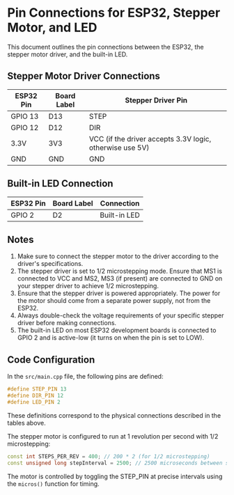 # Pin Connections for ESP32, Stepper Motor, and LED

This document outlines the pin connections between the ESP32, the stepper motor driver, and the built-in LED.

## Stepper Motor Driver Connections

| ESP32 Pin | Board Label | Stepper Driver Pin |
|-----------|-------------|-------------------|
| GPIO 13   | D13         | STEP              |
| GPIO 12   | D12         | DIR               |
| 3.3V      | 3V3         | VCC (if the driver accepts 3.3V logic, otherwise use 5V) |
| GND       | GND         | GND               |

## Built-in LED Connection

| ESP32 Pin | Board Label | Connection |
|-----------|-------------|------------|
| GPIO 2    | D2          | Built-in LED |

## Notes

1. Make sure to connect the stepper motor to the driver according to the driver's specifications.
2. The stepper driver is set to 1/2 microstepping mode. Ensure that MS1 is connected to VCC and MS2, MS3 (if present) are connected to GND on your stepper driver to achieve 1/2 microstepping.
3. Ensure that the stepper driver is powered appropriately. The power for the motor should come from a separate power supply, not from the ESP32.
4. Always double-check the voltage requirements of your specific stepper driver before making connections.
5. The built-in LED on most ESP32 development boards is connected to GPIO 2 and is active-low (it turns on when the pin is set to LOW).

## Code Configuration

In the `src/main.cpp` file, the following pins are defined:

```cpp
#define STEP_PIN 13
#define DIR_PIN 12
#define LED_PIN 2
```

These definitions correspond to the physical connections described in the tables above.

The stepper motor is configured to run at 1 revolution per second with 1/2 microstepping:

```cpp
const int STEPS_PER_REV = 400; // 200 * 2 (for 1/2 microstepping)
const unsigned long stepInterval = 2500; // 2500 microseconds between steps (1 rev/sec)
```

The motor is controlled by toggling the STEP_PIN at precise intervals using the `micros()` function for timing.
